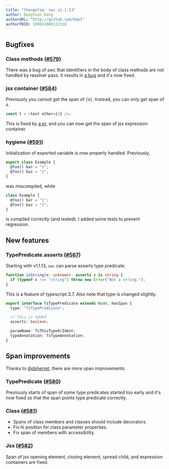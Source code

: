 ```yaml
---
title: "Changelog: swc v1.1.13"
author: DongYoon Kang
authorURL: "http://github.com/kdy1"
authorFBID: 100024888122318
---
```


## Bugfixes

### Class methods ([#579](https://github.com/swc-project/swc/pull/579))

There was a bug of swc that identifiers in the body of class methods are not handled by resolver pass. It results in [a bug](https://github.com/swc-project/swc/issues/578) and it's now fixed.

### jsx container ([#584](https://github.com/swc-project/swc/issues/584))

Previously you cannot get the span of `{4}`. Instead, you can only get span of `4`.

```ts
const t = <test other={4} />;
```

This is fixed by [a pr](https://github.com/swc-project/swc/pull/592), and you can now get the span of jsx expression container.

### hygiene ([#591](https://github.com/swc-project/swc/issues/591))

Initialization of exported variable is now properly handled. Previously,

```ts
export class Example {
  @foo() bar = "1";
  @foo() baz = "2";
}
```

was miscompiled, while

```ts
class Example {
  @foo() bar = "1";
  @foo() baz = "2";
}
```

is compiled correctly (and tested). I added some tests to prevent regression.

## New features

### TypePredicate.asserts ([#567](https://github.com/swc-project/swc/pull/567))

Starting with v1.1.13, `swc` can parse asserts type predicate.

```ts
function isString(x: unknown): asserts x is string {
  if (typeof x !== "string") throw new Error("Not a string.");
}
```

This is a feature of typescript 3.7. Also note that type is changed slightly.

```ts
export interface TsTypePredicate extends Node, HasSpan {
  type: "TsTypePredicate";

  // This is added
  asserts: boolean;

  paramName: TsThisTypeOrIdent;
  typeAnnotation: TsTypeAnnotation;
}
```

## Span improvements

Thanks to [@dsherret](https://github.com/dsherret), there are more span improvements.

### TypePredicate ([#580](https://github.com/swc-project/swc/pull/580))

Previously starts of span of some type predicates started too early and it's now fixed so that the span points type predicate correctly.

### Class ([#581](https://github.com/swc-project/swc/pull/581))

- Spans of class members and classes should include decorators.
- Fix hi position for class parameter properties.
- Fix span of members with accessibility.

### Jsx ([#582](https://github.com/swc-project/swc/pull/582))

Span of jsx opening element, closing element, spread child, and expression containers are fixed.
